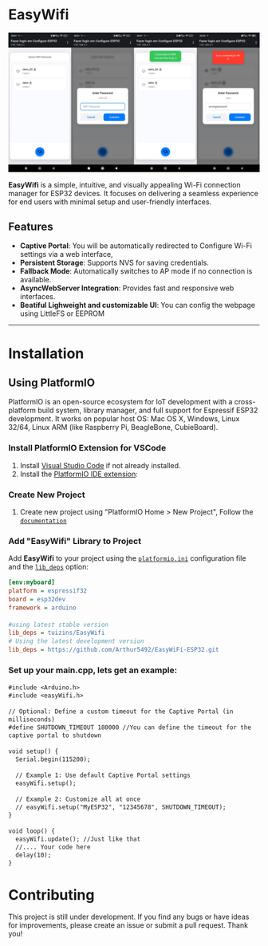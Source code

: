 # EasyWifi
<p align="center">
<img src="./images/app.png" alt="App">
</p>

**EasyWifi** is a simple, intuitive, and visually appealing Wi-Fi connection manager for ESP32 devices. It focuses on delivering a seamless experience for end users with minimal setup and user-friendly interfaces.


## Features

- **Captive Portal**: You will be automatically redirected to Configure Wi-Fi settings via a web interface, 
- **Persistent Storage**: Supports NVS for saving credentials.
- **Fallback Mode**: Automatically switches to AP mode if no connection is available.
- **AsyncWebServer Integration**: Provides fast and responsive web interfaces.
- **Beatiful Lighweight and customizable UI**: You can config the webpage using LittleFS or EEPROM
---
# Installation
## Using PlatformIO

PlatformIO is an open-source ecosystem for IoT development with a cross-platform build system, library manager, and full support for Espressif ESP32 development. It works on popular host OS: Mac OS X, Windows, Linux 32/64, Linux ARM (like Raspberry Pi, BeagleBone, CubieBoard).

### Install PlatformIO Extension for VSCode

1. Install [Visual Studio Code](https://code.visualstudio.com/Download) if not already installed.
2. Install the [PlatformIO IDE extension](https://platformio.org/install/ide?install=vscode):

### Create New Project

1. Create new project using "PlatformIO Home > New Project", Follow the [`documentation`](https://docs.platformio.org/en/latest/core/quickstart.html)

### Add "EasyWifi" Library to Project
Add **EasyWifi** to your project using the [`platformio.ini`](https://docs.platformio.org/en/latest/projectconf/index.html) configuration file and the [`lib_deps`](https://docs.platformio.org/en/latest/projectconf/sections/env/options/library/index.html#lib-deps) option:

```ini
[env:myboard]
platform = espressif32
board = esp32dev
framework = arduino

#using latest stable version
lib_deps = tuizins/EasyWifi
# Using the latest development version
lib_deps = https://github.com/Arthur5492/EasyWiFi-ESP32.git
```

### Set up your main.cpp, lets get an example:

```
#include <Arduino.h>
#include <easyWifi.h>

// Optional: Define a custom timeout for the Captive Portal (in milliseconds)
#define SHUTDOWN_TIMEOUT 180000 //You can define the timeout for the captive portal to shutdown

void setup() {
  Serial.begin(115200);

  // Example 1: Use default Captive Portal settings 
  easyWifi.setup();

  // Example 2: Customize all at once
  // easyWifi.setup("MyESP32", "12345678", SHUTDOWN_TIMEOUT);
}

void loop() {
  easyWifi.update(); //Just like that
  //.... Your code here
  delay(10);
}
```

# Contributing

This project is still under development. If you find any bugs or have ideas for improvements, please create an issue or submit a pull request. Thank you!






